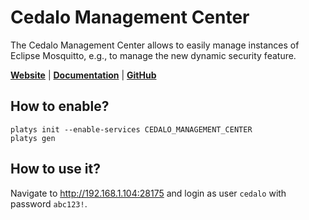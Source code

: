 # Cedalo Management Center

The Cedalo Management Center allows to easily manage instances of Eclipse Mosquitto, e.g., to manage the new dynamic security feature.

**[Website](https://cedalo.com/)** | **[Documentation](https://docs.cedalo.com/management-center/2.2/mc-overview/)** | **[GitHub](https://github.com/cedalo/management-center)**

## How to enable?

```
platys init --enable-services CEDALO_MANAGEMENT_CENTER
platys gen
```

## How to use it?

Navigate to <http://192.168.1.104:28175> and login as user `cedalo` with password `abc123!`.